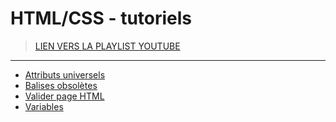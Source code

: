 # HTML/CSS - tutoriels

> [LIEN VERS LA PLAYLIST YOUTUBE](https://www.youtube.com/playlist?list=PLrSOXFDHBtfG1_4HrfPttdwF8aLpgdsRL)

---

+ [Attributs universels](https://www.youtube.com/watch?v=TZwvw5niU7Q)
+ [Balises obsolètes](https://www.youtube.com/watch?v=23Kcs7AW-18)
+ [Valider page HTML](https://www.youtube.com/watch?v=qaSFdlICoOo)
+ [Variables](https://www.youtube.com/watch?v=XFYqxcChwO4)
